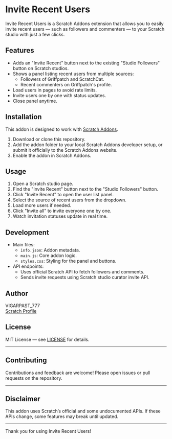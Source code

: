 # Invite Recent Users

Invite Recent Users is a Scratch Addons extension that allows you to easily invite recent users — such as followers and commenters — to your Scratch studio with just a few clicks.

## Features

- Adds an "Invite Recent" button next to the existing "Studio Followers" button on Scratch studios.
- Shows a panel listing recent users from multiple sources:
  - Followers of Griffpatch and ScratchCat.
  - Recent commenters on Griffpatch's profile.
- Load users in pages to avoid rate limits.
- Invite users one by one with status updates.
- Close panel anytime.

## Installation

This addon is designed to work with [Scratch Addons](https://scratchaddons.com/).

1. Download or clone this repository.
2. Add the addon folder to your local Scratch Addons developer setup, or submit it officially to the Scratch Addons website.
3. Enable the addon in Scratch Addons.

## Usage

1. Open a Scratch studio page.
2. Find the "Invite Recent" button next to the "Studio Followers" button.
3. Click "Invite Recent" to open the user list panel.
4. Select the source of recent users from the dropdown.
5. Load more users if needed.
6. Click "Invite all" to invite everyone one by one.
7. Watch invitation statuses update in real time.

## Development

- Main files:
  - `info.json`: Addon metadata.
  - `main.js`: Core addon logic.
  - `styles.css`: Styling for the panel and buttons.
- API endpoints:
  - Uses official Scratch API to fetch followers and comments.
  - Sends invite requests using Scratch studio curator invite API.

## Author

VIGARPAST_777  
[Scratch Profile](https://scratch.mit.edu/users/VIGARPAST_777/)

## License

MIT License — see [LICENSE](LICENSE) for details.

---

## Contributing

Contributions and feedback are welcome! Please open issues or pull requests on the repository.

---

## Disclaimer

This addon uses Scratch’s official and some undocumented APIs. If these APIs change, some features may break until updated.

---

Thank you for using Invite Recent Users!

